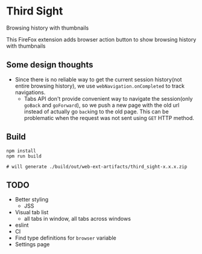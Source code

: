 # Third Sight

Browsing history with thumbnails

This FireFox extension adds browser action button to show browsing history with thumbnails


## Some design thoughts

* Since there is no reliable way to get the current session history(not entire browsing history),
  we use `webNavigation.onCompleted` to track navigations.
    * Tabs API don't provide convenient way to navigate the session(only `goBack` and `goForward`),
      so we push a new page with the old url instead of actually go `back`ing to the old page.
      This can be problematic when the request was not sent using `GET` HTTP method.


## Build

```
npm install
npm run build

# will generate ./build/out/web-ext-artifacts/third_sight-x.x.x.zip
```


## TODO

* Better styling
    * JSS
* Visual tab list
  * all tabs in window, all tabs across windows
* eslint
* CI
* Find type definitions for `browser` variable
* Settings page
